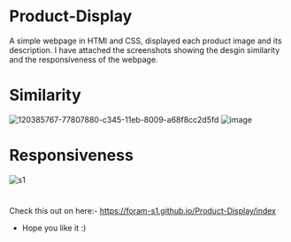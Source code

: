 # Product-Display
A simple webpage in HTMl and CSS, displayed each product image and its description. I have attached the screenshots showing the desgin similarity and the responsiveness of the webpage.
#
# Similarity
![120385767-77807880-c345-11eb-8009-a68f8cc2d5fd](https://user-images.githubusercontent.com/58763888/120386054-c6c6a900-c345-11eb-8647-50b1eb800bb6.png)
![image](https://user-images.githubusercontent.com/58763888/123502612-5de3ff80-d66b-11eb-8874-5dc600c5f2e3.png)
#
# Responsiveness
![s1](https://user-images.githubusercontent.com/58763888/120386255-08575400-c346-11eb-99f5-89793434efda.png)
#

Check this out on here:- https://foram-s1.github.io/Product-Display/index

- Hope you like it :)

